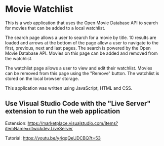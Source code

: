 # Movie Watchlist
This is a web application that uses the Open Movie Database API to search for movies that can be added to a local watchlist.

The search page allows a user to search for a movie by title. 10 results are loaded and arrows at the bottom of the page allow a user to navigate to the first, previous, next and last pages. The search is powered by the Open Movie Database API. Movies on this page can be added and removed from the watchlist.

The watchlist page allows a user to view and edit their watchlist. Movies can be removed from this page using the "Remove" button. The watchlist is stored on the local browser storage.

This application was written using JavaScript, HTML and CSS.


## Use Visual Studio Code with the "Live Server" extension to run the web application
Extension: https://marketplace.visualstudio.com/items?itemName=ritwickdey.LiveServer

Tutorial: https://youtu.be/y4qqQeUDCBQ?t=53

